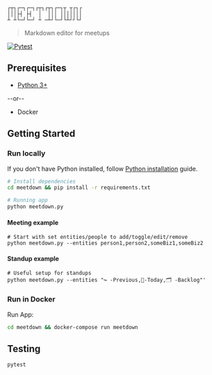 ```
┌┬┐┌─┐┌─┐┌┬┐┌┬┐┌─┐┬ ┬┌┐┌
│││├┤ ├┤  │  │││ │││││││
┴ ┴└─┘└─┘ ┴ ─┴┘└─┘└┴┘┘└┘
```
> Markdown editor for meetups

[![Pytest](https://github.com/frontdesk/meetdown/actions/workflows/pytest.yml/badge.svg)](https://github.com/frontdesk/meetdown/actions/workflows/pytest.yml)

## Prerequisites

* [Python 3+](https://github.com/frontdesk/meetdown/blob/main/python_installation_guide.md)

--or--  

* Docker

## Getting Started

### Run locally

If you don't have Python installed, follow [Python installation](https://github.com/frontdesk/meetdown/blob/main/python_installation_guide.md) guide.

```bash
# Install dependencies
cd meetdown && pip install -r requirements.txt

# Running app
python meetdown.py
```

#### Meeting example

```
# Start with set entities/people to add/toggle/edit/remove
python meetdown.py --entities person1,person2,someBiz1,someBiz2
```

#### Standup example

```
# Useful setup for standups
python meetdown.py --entities "↪️ -Previous,📅-Today,🗂️ -Backlog"'
```

### Run in Docker

Run App:
```bash
cd meetdown && docker-compose run meetdown

```

## Testing

```bash
pytest
```
